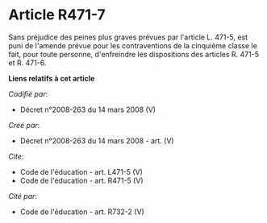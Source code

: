 # Article R471-7

Sans préjudice des peines plus graves prévues par l'article L. 471-5, est puni de l'amende prévue pour les contraventions de
la cinquième classe le fait, pour toute personne, d'enfreindre les dispositions des articles R. 471-5 et R. 471-6.

**Liens relatifs à cet article**

_Codifié par_:

  - Décret n°2008-263 du 14 mars 2008 (V)

_Créé par_:

  - Décret n°2008-263 du 14 mars 2008 - art. (V)

_Cite_:

  - Code de l'éducation - art. L471-5 (V)
  - Code de l'éducation - art. R471-5 (V)

_Cité par_:

  - Code de l'éducation - art. R732-2 (V)
